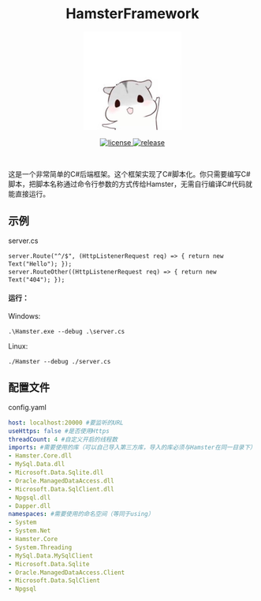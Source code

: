 <div align="center">
  
  # HamsterFramework
  
</div>

<p align="center">
  <img src="https://github.com/lipeilin2006/HamsterFramework/blob/main/Hamster.jpeg" width="200" height="200" alt="icon"/>
</p>

<p align="center">
  <a href="https://raw.githubusercontent.com/lipeilin2006/HamsterFramework/main/LICENSE">
    <img src="https://img.shields.io/github/license/lipeilin2006/HamsterFramework" alt="license">
  </a>
  <a href="https://github.com/lipeilin2006/HamsterFramework/releases">
    <img src="https://img.shields.io/github/v/release/lipeilin2006/HamsterFramework?color=blueviolet&include_prereleases" alt="release">
  </a>
</p>

<br />

这是一个非常简单的C#后端框架。这个框架实现了C#脚本化。你只需要编写C#脚本，把脚本名称通过命令行参数的方式传给Hamster，无需自行编译C#代码就能直接运行。
## 示例
server.cs
```CSharp
server.Route("^/$", (HttpListenerRequest req) => { return new Text("Hello"); });
server.RouteOther((HttpListenerRequest req) => { return new Text("404"); });
```
#### 运行：
Windows:
```
.\Hamster.exe --debug .\server.cs
```
Linux:
```
./Hamster --debug ./server.cs
```
## 配置文件
config.yaml
```YAML
host: localhost:20000 #要监听的URL
useHttps: false #是否使用Https
threadCount: 4 #自定义开启的线程数
imports: #需要使用的库（可以自己导入第三方库，导入的库必须与Hamster在同一目录下）
- Hamster.Core.dll
- MySql.Data.dll
- Microsoft.Data.Sqlite.dll
- Oracle.ManagedDataAccess.dll
- Microsoft.Data.SqlClient.dll
- Npgsql.dll
- Dapper.dll
namespaces: #需要使用的命名空间（等同于using）
- System
- System.Net
- Hamster.Core
- System.Threading
- MySql.Data.MySqlClient
- Microsoft.Data.Sqlite
- Oracle.ManagedDataAccess.Client
- Microsoft.Data.SqlClient
- Npgsql
```
